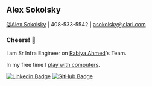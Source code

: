 ## Alex Sokolsky

[@Alex Sokolsky](https://clari.slack.com/archives/D02JVDD0BH8) | 408-533-5542 | asokolsky@clari.com

### Cheers! 👋

I am Sr Infra Engineer on [Rabiya Ahmed](https://github.com/RabiyaClari)'s Team.

<!--
**asokolsky4clari/asokolsky4clari** is a ✨ _special_ ✨ repository because its `README.md` (this file) appears on your GitHub profile.

Here are some ideas to get you started:

- 🔭 I’m currently working on ...
- 🌱 I’m currently learning ...
- 👯 I’m looking to collaborate on ...
- 🤔 I’m looking for help with ...
- 💬 Ask me about ...
- 📫 How to reach me: ...
- 😄 Pronouns: ...
- ⚡ Fun fact: ...
-->

In my free time I [play with computers](https://asokolsky.github.io/).

[![Linkedin Badge](https://img.shields.io/badge/-asokolsky-blue?style=flat&logo=Linkedin&logoColor=white)](https://www.linkedin.com/in/asokolsky/)
[![GitHub Badge](https://img.shields.io/badge/-asokolsky-grey?style=flat&logo=Github&logoColor=white)](https://github.com/asokolsky)
